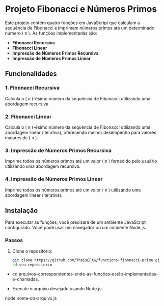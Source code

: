 # Projeto Fibonacci e Números Primos

Este projeto contém quatro funções em JavaScript que calculam a sequência de Fibonacci e imprimem números primos até um determinado número \( n \). As funções implementadas são:

- **Fibonacci Recursiva**
- **Fibonacci Linear**
- **Impressão de Números Primos Recursiva**
- **Impressão de Números Primos Linear**

## Funcionalidades

### 1. Fibonacci Recursiva

Calcula o \( n \)-ésimo número da sequência de Fibonacci utilizando uma abordagem recursiva.

### 2. Fibonacci Linear

Calcula o \( n \)-ésimo número da sequência de Fibonacci utilizando uma abordagem linear (iterativa), oferecendo melhor desempenho para valores maiores de \( n \).

### 3. Impressão de Números Primos Recursiva

Imprime todos os números primos até um valor \( n \) fornecido pelo usuário utilizando uma abordagem recursiva.

### 4. Impressão de Números Primos Linear

Imprime todos os números primos até um valor \( n \) utilizando uma abordagem linear (iterativa).

## Instalação

Para executar as funções, você precisará de um ambiente JavaScript configurado. Você pode usar um navegador ou um ambiente Node.js.

### Passos

1. Clone o repositório:
   ```bash
   git clone https://github.com/ThaisEFAG/functions-fibonacci-prime.git
   cd seu-repositorio
   ```

- cd arquivos-correspondentes-onde-as-funções-estão-implementadas-e-chamadas.

- Execute o arquivo desejado usando Node.js:

node nome-do-arquivo.js
